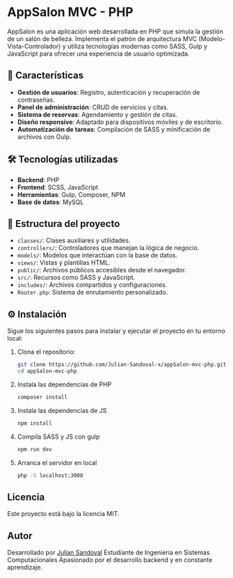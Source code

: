 # AppSalon MVC - PHP

AppSalon es una aplicación web desarrollada en PHP que simula la gestión de un salón de belleza. Implementa el patrón de arquitectura MVC (Modelo-Vista-Controlador) y utiliza tecnologías modernas como SASS, Gulp y JavaScript para ofrecer una experiencia de usuario optimizada.

## 🚀 Características

- **Gestión de usuarios**: Registro, autenticación y recuperación de contraseñas.
- **Panel de administración**: CRUD de servicios y citas.
- **Sistema de reservas**: Agendamiento y gestión de citas.
- **Diseño responsive**: Adaptado para dispositivos móviles y de escritorio.
- **Automatización de tareas**: Compilación de SASS y minificación de archivos con Gulp.

## 🛠️ Tecnologías utilizadas

- **Backend**: PHP
- **Frontend**: SCSS, JavaScript
- **Herramientas**: Gulp, Composer, NPM
- **Base de datos**: MySQL

## 📁 Estructura del proyecto

- `classes/`: Clases auxiliares y utilidades.
- `controllers/`: Controladores que manejan la lógica de negocio.
- `models/`: Modelos que interactúan con la base de datos.
- `views/`: Vistas y plantillas HTML.
- `public/`: Archivos públicos accesibles desde el navegador.
- `src/`: Recursos como SASS y JavaScript.
- `includes/`: Archivos compartidos y configuraciones.
- `Router.php`: Sistema de enrutamiento personalizado.

## ⚙️ Instalación

Sigue los siguientes pasos para instalar y ejecutar el proyecto en tu entorno local:

1. Clona el repositorio:

   ```bash
   git clone https://github.com/Julian-Sandoval-x/appSalon-mvc-php.git
   cd appSalon-mvc-php

   ```

2. Instala las dependencias de PHP

   ```bash
   composer install
   ```

3. Instala las dependencias de JS

   ```bash
   npm install
   ```

4. Compila SASS y JS con gulp

   ```bash
   npm run dev
   ```

5. Arranca el servidor en local
   ```bash
   php -S localhost:3000
   ```

## Licencia

Este proyecto está bajo la licencia MIT.

## Autor

Desarrollado por [Julian Sandoval](https://github.com/Julian-Sandoval-x)
Estudiante de Ingeniería en Sistemas Computacionales
Apasionado por el desarrollo backend y en constante aprendizaje.
